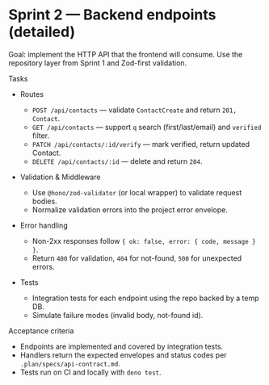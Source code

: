 # Sprint 2 — Backend endpoints (detailed)

Goal: implement the HTTP API that the frontend will consume. Use the repository
layer from Sprint 1 and Zod-first validation.

Tasks

- Routes

  - `POST /api/contacts` — validate `ContactCreate` and return `201, Contact`.
  - `GET /api/contacts` — support `q` search (first/last/email) and `verified`
    filter.
  - `PATCH /api/contacts/:id/verify` — mark verified, return updated Contact.
  - `DELETE /api/contacts/:id` — delete and return `204`.

- Validation & Middleware

  - Use `@hono/zod-validator` (or local wrapper) to validate request bodies.
  - Normalize validation errors into the project error envelope.

- Error handling

  - Non-2xx responses follow `{ ok: false, error: { code, message } }`.
  - Return `400` for validation, `404` for not-found, `500` for unexpected
    errors.

- Tests
  - Integration tests for each endpoint using the repo backed by a temp DB.
  - Simulate failure modes (invalid body, not-found id).

Acceptance criteria

- Endpoints are implemented and covered by integration tests.
- Handlers return the expected envelopes and status codes per
  `.plan/specs/api-contract.md`.
- Tests run on CI and locally with `deno test`.
